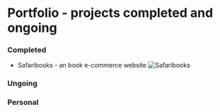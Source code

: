 # Portfolio - projects completed and ongoing
### Completed
- Safaribooks - an book e-commerce website
![Safaribooks](/images/1.jpg)
### Ungoing
### Personal